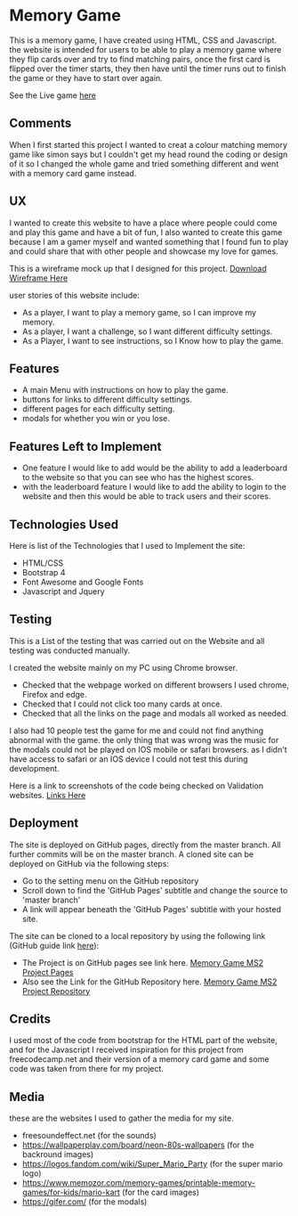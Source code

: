 # Memory Game

This is a memory game, I have created using HTML, CSS and Javascript. the website is intended for users to be able to play a memory game where they flip cards over and try to find matching pairs, once the first card is flipped over the timer starts, they then have until the timer runs out to finish the game or they have to start over again.

See the Live game [here](https://djacura.github.io/memory-game/)

## Comments

When I first started this project I wanted to creat a colour matching memory game like simon says but I couldn't get my head round the coding or design of it so I changed the whole game and tried something different and went with a memory card game instead.

## UX 

I wanted to create this website to have a place where people could come and play this game and have a bit of fun, I also wanted to create this game because I am a gamer myself and wanted something that I found fun to play and could share that with other people and showcase my love for games.

This is a wireframe mock up that I designed for this project. [Download Wireframe Here](https://github.com/djacura/memory-game/raw/master/assets/wireframe/memory%20game%20wireframe.pdf)

user stories of this website include:

* As a player, I want to play a memory game, so I can improve my memory.
* As a player, I want a challenge, so I want different difficulty settings.
* As a Player, I want to see instructions, so I Know how to play the game. 

## Features

* A main Menu with instructions on how to play the game.
* buttons for links to different difficulty settings.
* different pages for each difficulty setting.
* modals for whether you win or you lose. 

## Features Left to Implement

* One feature I would like to add would be the ability to add a leaderboard to the website so that you can see who has the highest scores.
* with the leaderboard feature I would like to add the ability to login to the website and then this would be able to track users and their scores.

## Technologies Used

Here is list of the Technologies that I used to Implement the site:

* HTML/CSS
* Bootstrap 4
* Font Awesome and Google Fonts
* Javascript and Jquery

## Testing

This is a List of the testing that was carried out on the Website and all testing was conducted manually.

I created the website mainly on my PC using Chrome browser.

* Checked that the webpage worked on different browsers I used chrome, Firefox and edge. 
* Checked that I could not click too many cards at once.
* Checked that all the links on the page and modals all worked as needed.

I also had 10 people test the game for me and could not find anything abnormal with the game. the only thing that was wrong was the music for the modals could not be played on IOS mobile or safari browsers. as I didn't have access to safari or an IOS device I could not test this during development.

Here is a link to screenshots of the code being checked on Validation websites. [Links Here](https://github.com/djacura/memory-game/tree/master/assets/testing) 

## Deployment

The site is deployed on GitHub pages, directly from the master branch. All further commits will be on the master branch. A cloned site can be deployed on GitHub via the following steps:

* Go to the setting menu on the GitHub repository
* Scroll down to find the 'GitHub Pages' subtitle and change the source to 'master branch'
* A link will appear beneath the 'GitHub Pages' subtitle with your hosted site.

The site can be cloned to a local repository by using the following link (GitHub guide link [here](https://help.github.com/en/articles/cloning-a-repository)):

* The Project is on GitHub pages see link here. [Memory Game MS2 Project Pages](https://djacura.github.io/memory-game/)
* Also see the Link for the GitHub Repository here. [Memory Game MS2 Project Repository](https://github.com/djacura/memory-game)

## Credits

I used most of the code from bootstrap for the HTML part of the website, and for the Javascript I received inspiration for this project from freecodecamp.net and their version of a memory card game and some code was taken from there for my project.

## Media

these are the websites I used to gather the media for my site.

* freesoundeffect.net (for the sounds)
* https://wallpaperplay.com/board/neon-80s-wallpapers (for the backround images)
* https://logos.fandom.com/wiki/Super_Mario_Party (for the super mario logo)
* https://www.memozor.com/memory-games/printable-memory-games/for-kids/mario-kart (for the card images)
* https://gifer.com/ (for the modals)




